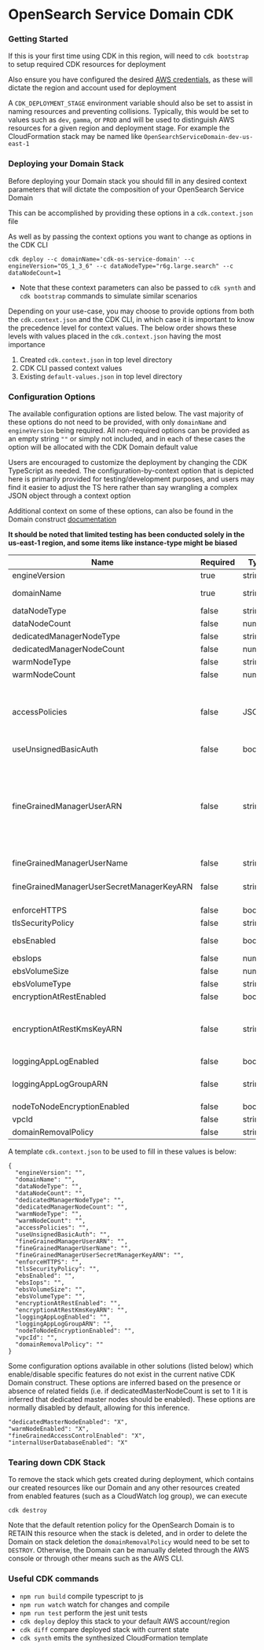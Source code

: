 # OpenSearch Service Domain CDK

### Getting Started

If this is your first time using CDK in this region, will need to `cdk bootstrap` to setup required CDK resources for deployment

Also ensure you have configured the desired [AWS credentials](https://docs.aws.amazon.com/cdk/v2/guide/getting_started.html#getting_started_prerequisites), as these will dictate the region and account used for deployment

A `CDK_DEPLOYMENT_STAGE` environment variable should also be set to assist in naming resources and preventing collisions. Typically, this would be set to values such as `dev`, `gamma`, or `PROD` and will be used to distinguish AWS resources for a given region and deployment stage. For example the CloudFormation stack may be named like `OpenSearchServiceDomain-dev-us-east-1`

### Deploying your Domain Stack
Before deploying your Domain stack you should fill in any desired context parameters that will dictate the composition of your OpenSearch Service Domain

This can be accomplished by providing these options in a `cdk.context.json` file

As well as by passing the context options you want to change as options in the CDK CLI
```
cdk deploy --c domainName='cdk-os-service-domain' --c engineVersion="OS_1_3_6" --c dataNodeType="r6g.large.search" --c dataNodeCount=1
```
* Note that these context parameters can also be passed to `cdk synth` and `cdk bootstrap` commands to simulate similar scenarios

Depending on your use-case, you may choose to provide options from both the `cdk.context.json` and the CDK CLI, in which case it is important to know the precedence level for context values. The below order shows these levels with values placed in the `cdk.context.json` having the most importance
1. Created `cdk.context.json` in top level directory
2. CDK CLI passed context values
3. Existing `default-values.json` in top level directory


### Configuration Options

The available configuration options are listed below. The vast majority of these options do not need to be provided, with only `domainName` and `engineVersion` being required. All non-required options can be provided as an empty string `""` or simply not included, and in each of these cases the option will be allocated with the CDK Domain default value

Users are encouraged to customize the deployment by changing the CDK TypeScript as needed. The configuration-by-context option that is depicted here is primarily provided for testing/development purposes, and users may find it easier to adjust the TS here rather than say wrangling a complex JSON object through a context option

Additional context on some of these options, can also be found in the Domain construct [documentation](https://docs.aws.amazon.com/cdk/api/v2/docs/aws-cdk-lib.aws_opensearchservice.Domain.html)

**It should be noted that limited testing has been conducted solely in the us-east-1 region, and some items like instance-type might be biased**

| Name                                      | Required | Type         | Example                                                                                                                                                                                                                      | Description                                                                                                                                                                                                          |
|-------------------------------------------|----------|--------------|------------------------------------------------------------------------------------------------------------------------------------------------------------------------------------------------------------------------------|:---------------------------------------------------------------------------------------------------------------------------------------------------------------------------------------------------------------------|
| engineVersion                             | true     | string       | "OS_1.3"                                                                                                                                                                                                                     |                                                                                                                                                                                                                      |
| domainName                                | true     | string       | "cdk-os-service-domain"                                                                                                                                                                                                      | Name to use for the OpenSearch Service Domain                                                                                                                                                                        |
| dataNodeType                              | false    | string       | "r6g.large.search"                                                                                                                                                                                                           |                                                                                                                                                                                                                      |
| dataNodeCount                             | false    | number       | 1                                                                                                                                                                                                                            |                                                                                                                                                                                                                      |
| dedicatedManagerNodeType                  | false    | string       | "r6g.large.search"                                                                                                                                                                                                           |                                                                                                                                                                                                                      |
| dedicatedManagerNodeCount                 | false    | number       | 3                                                                                                                                                                                                                            |                                                                                                                                                                                                                      |
| warmNodeType                              | false    | string       | "ultrawarm1.medium.search"                                                                                                                                                                                                   |                                                                                                                                                                                                                      |
| warmNodeCount                             | false    | number       | 3                                                                                                                                                                                                                            |                                                                                                                                                                                                                      |
| accessPolicies                            | false    | JSON         | {"Version":"2012-10-17","Statement":[{"Effect":"Allow","Principal":{"AWS":"arn:aws:iam::123456789123:user/test-user"},"Action":"es:ESHttp*","Resource":"arn:aws:es:us-east-1:123456789123:domain/cdk-os-service-domain/*"}]} |                                                                                                                                                                                                                      |
| useUnsignedBasicAuth                      | false    | boolean      | false                                                                                                                                                                                                                        |                                                                                                                                                                                                                      |
| fineGrainedManagerUserARN                 | false    | string       | "arn:aws:iam::123456789123:user/test-user"                                                                                                                                                                                   | Fine grained access control also requires nodeToNodeEncryptionEnabled and encryptionAtRestEnabled to be enabled. <br/> Either fineGrainedMasterUserARN or fineGrainedMasterUserName should be enabled, but not both. |
| fineGrainedManagerUserName                | false    | string       | "admin"                                                                                                                                                                                                                      |                                                                                                                                                                                                                      |
| fineGrainedManagerUserSecretManagerKeyARN | false    | string       | "arn:aws:secretsmanager:us-east-1:123456789123:secret:master-user-os-pass-123abc"                                                                                                                                            |                                                                                                                                                                                                                      |
| enforceHTTPS                              | false    | boolean      | true                                                                                                                                                                                                                         |                                                                                                                                                                                                                      |
| tlsSecurityPolicy                         | false    | string       | "TLS_1_2"                                                                                                                                                                                                                    |                                                                                                                                                                                                                      |
| ebsEnabled                                | false    | boolean      | true                                                                                                                                                                                                                         | Some instance types (i.e. r6gd) require that EBS be disabled                                                                                                                                                         |
| ebsIops                                   | false    | number       | 4000                                                                                                                                                                                                                         |                                                                                                                                                                                                                      |
| ebsVolumeSize                             | false    | number       | 15                                                                                                                                                                                                                           |                                                                                                                                                                                                                      |
| ebsVolumeType                             | false    | string       | "GP3"                                                                                                                                                                                                                        |                                                                                                                                                                                                                      |
| encryptionAtRestEnabled                   | false    | boolean      | true                                                                                                                                                                                                                         |                                                                                                                                                                                                                      |
| encryptionAtRestKmsKeyARN                 | false    | string       | "arn:aws:kms:us-east-1:123456789123:key/abc123de-4888-4fa7-a508-3811e2d49fc3"                                                                                                                                                | If encryptionAtRestEnabled is enabled and this value is not provided, the default KMS key for OpenSearch Service will be used                                                                                        |
| loggingAppLogEnabled                      | false    | boolean      | true                                                                                                                                                                                                                         |                                                                                                                                                                                                                      |
| loggingAppLogGroupARN                     | false    | string       | "arn:aws:logs:us-east-1:123456789123:log-group:test-log-group:*"                                                                                                                                                             | If not provided and logs are enabled, a CloudWatch log group will be created                                                                                                                                         |
| nodeToNodeEncryptionEnabled               | false    | boolean      | true                                                                                                                                                                                                                         |                                                                                                                                                                                                                      |
| vpcId                                     | false    | string       | "vpc-123456789abcdefgh"                                                                                                                                                                                                      |                                                                                                                                                                                                                      |
| domainRemovalPolicy                       | false    | string       | "RETAIN"                                                                                                                                                                                                                     |                                                                                                                                                                                                                      |


A template `cdk.context.json` to be used to fill in these values is below:
```
{
  "engineVersion": "",
  "domainName": "",
  "dataNodeType": "",
  "dataNodeCount": "",
  "dedicatedManagerNodeType": "",
  "dedicatedManagerNodeCount": "",
  "warmNodeType": "",
  "warmNodeCount": "",
  "accessPolicies": "",
  "useUnsignedBasicAuth": "",
  "fineGrainedManagerUserARN": "",
  "fineGrainedManagerUserName": "",
  "fineGrainedManagerUserSecretManagerKeyARN": "",
  "enforceHTTPS": "",
  "tlsSecurityPolicy": "",
  "ebsEnabled": "",
  "ebsIops": "",
  "ebsVolumeSize": "",
  "ebsVolumeType": "",
  "encryptionAtRestEnabled": "",
  "encryptionAtRestKmsKeyARN": "",
  "loggingAppLogEnabled": "",
  "loggingAppLogGroupARN": "",
  "nodeToNodeEncryptionEnabled": "",
  "vpcId": "",
  "domainRemovalPolicy": ""
}

```
Some configuration options available in other solutions (listed below) which enable/disable specific features do not exist in the current native CDK Domain construct. These options are inferred based on the presence or absence of related fields (i.e. if dedicatedMasterNodeCount is set to 1 it is inferred that dedicated master nodes should be enabled). These options are normally disabled by default, allowing for this inference.
```
"dedicatedMasterNodeEnabled": "X",
"warmNodeEnabled": "X",
"fineGrainedAccessControlEnabled": "X",
"internalUserDatabaseEnabled": "X"
```

### Tearing down CDK Stack
To remove the stack which gets created during deployment, which contains our created resources like our Domain and any other resources created from enabled features (such as a CloudWatch log group), we can execute
```
cdk destroy
```
Note that the default retention policy for the OpenSearch Domain is to RETAIN this resource when the stack is deleted, and in order to delete the Domain on stack deletion the `domainRemovalPolicy` would need to be set to `DESTROY`. Otherwise, the Domain can be manually deleted through the AWS console or through other means such as the AWS CLI.

### Useful CDK commands

* `npm run build`   compile typescript to js
* `npm run watch`   watch for changes and compile
* `npm run test`    perform the jest unit tests
* `cdk deploy`      deploy this stack to your default AWS account/region
* `cdk diff`        compare deployed stack with current state
* `cdk synth`       emits the synthesized CloudFormation template
